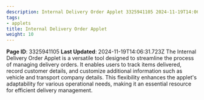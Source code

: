 ```yaml
---
description: Internal Delivery Order Applet 3325941105 2024-11-19T14:06:31.
tags:
- applets
title: Internal Delivery Order Applet
weight: 10
---
```


**Page ID**: 3325941105
**Last Updated**: 2024-11-19T14:06:31.723Z
The Internal Delivery Order Applet is a versatile tool designed to streamline the process of managing delivery orders. It enables users to track items delivered, record customer details, and customize additional information such as vehicle and transport company details. This flexibility enhances the applet's adaptability for various operational needs, making it an essential resource for efficient delivery management.